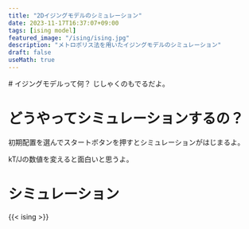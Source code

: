 ```yaml
---
title: "2Dイジングモデルのシミュレーション"
date: 2023-11-17T16:37:07+09:00
tags: [ising model]
featured_image: "/ising/ising.jpg"
description: "メトロポリス法を用いたイジングモデルのシミュレーション"
draft: false
useMath: true
---
```


</script>
# イジングモデルって何？
じしゃくのもでるだよ。

# どうやってシミュレーションするの？
初期配置を選んでスタートボタンを押すとシミュレーションがはじまるよ。

kT/Jの数値を変えると面白いと思うよ。

# シミュレーション

{{< ising >}}